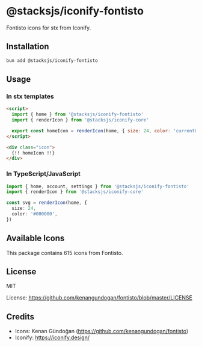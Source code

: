 # @stacksjs/iconify-fontisto

Fontisto icons for stx from Iconify.

## Installation

```bash
bun add @stacksjs/iconify-fontisto
```

## Usage

### In stx templates

```html
<script>
  import { home } from '@stacksjs/iconify-fontisto'
  import { renderIcon } from '@stacksjs/iconify-core'

  export const homeIcon = renderIcon(home, { size: 24, color: 'currentColor' })
</script>

<div class="icon">
  {!! homeIcon !!}
</div>
```

### In TypeScript/JavaScript

```typescript
import { home, account, settings } from '@stacksjs/iconify-fontisto'
import { renderIcon } from '@stacksjs/iconify-core'

const svg = renderIcon(home, {
  size: 24,
  color: '#000000',
})
```

## Available Icons

This package contains 615 icons from Fontisto.

## License

MIT

License: https://github.com/kenangundogan/fontisto/blob/master/LICENSE

## Credits

- Icons: Kenan Gündoğan (https://github.com/kenangundogan/fontisto)
- Iconify: https://iconify.design/
